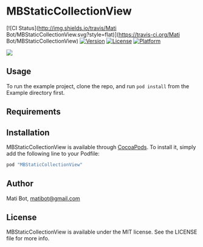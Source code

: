 # MBStaticCollectionView

[![CI Status](http://img.shields.io/travis/Mati Bot/MBStaticCollectionView.svg?style=flat)](https://travis-ci.org/Mati Bot/MBStaticCollectionView)
[![Version](https://img.shields.io/cocoapods/v/MBStaticCollectionView.svg?style=flat)](http://cocoapods.org/pods/MBStaticCollectionView)
[![License](https://img.shields.io/cocoapods/l/MBStaticCollectionView.svg?style=flat)](http://cocoapods.org/pods/MBStaticCollectionView)
[![Platform](https://img.shields.io/cocoapods/p/MBStaticCollectionView.svg?style=flat)](http://cocoapods.org/pods/MBStaticCollectionView)

![](https://raw.github.com/matibot/MBStaticCollectionView/master/Readme/MBStaticCollectionView.png)


## Usage

To run the example project, clone the repo, and run `pod install` from the Example directory first.

## Requirements

## Installation

MBStaticCollectionView is available through [CocoaPods](http://cocoapods.org). To install
it, simply add the following line to your Podfile:

```ruby
pod "MBStaticCollectionView"
```

## Author

Mati Bot, matibot@gmail.com

## License

MBStaticCollectionView is available under the MIT license. See the LICENSE file for more info.
